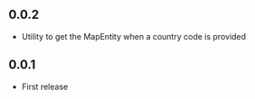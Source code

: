 ## 0.0.2

- Utility to get the MapEntity when a country code is provided

## 0.0.1

* First release
